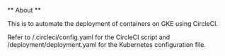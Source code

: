 ** About **

This is to automate the deployment of containers on GKE using CircleCI.

Refer to /.circleci/config.yaml for the CircleCI script and /deployment/deployment.yaml for the Kubernetes configuration file.